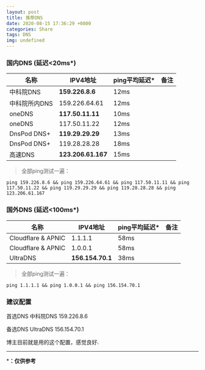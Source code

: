 ```yaml
---
layout: post
title: 推荐DNS
date: 2020-08-15 17:36:29 +0800
categories: Share
tags: DNS
img: undefined
---
```


### 国内DNS (延迟<20ms*)

| 名称          | IPV4地址           | ping平均延迟* | 备注 |
| ------------- | ------------------ | ------------- | ---- |
| 中科院DNS     | **159.226.8.6**    | 12ms          |      |
| 中科院所内DNS | 159.226.64.61      | 12ms          |      |
| oneDNS        | **117.50.11.11**   | 10ms          |      |
| oneDNS        | 117.50.11.22       | 12ms          |      |
| DnsPod DNS+   | **119.29.29.29**   | 13ms          |      |
| DnsPod DNS+   | 119.28.28.28       | 18ms          |      |
| 高速DNS       | **123.206.61.167** | 15ms          |      |

> 全部ping测试一遍：

```
ping 159.226.8.6 && ping 159.226.64.61 && ping 117.50.11.11 && ping 117.50.11.22 && ping 119.29.29.29 && ping 119.28.28.28 && ping 123.206.61.167
```



### 国外DNS (延迟<100ms*)

| 名称               | IPV4地址         | ping平均延迟* | 备注 |
| ------------------ | ---------------- | ------------- | ---- |
| Cloudflare & APNIC | 1.1.1.1          | 58ms          |      |
| Cloudflare & APNIC | 1.0.0.1          | 58ms          |      |
| UltraDNS           | **156.154.70.1** | 38ms          |      |

> 全部ping测试一遍：

```
ping 1.1.1.1 && ping 1.0.0.1 && ping 156.154.70.1
```



### 建议配置

首选DNS 中科院DNS 159.226.8.6

备选DNS UltraDNS   156.154.70.1

博主目前就是用的这个配置，感觉良好<img src="https://s1.ax1x.com/2020/07/28/aAWDqs.png" style="zoom:25%;" />

<hr/>

***：仅供参考**
